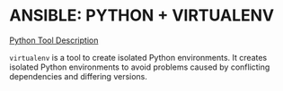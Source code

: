 # ANSIBLE: PYTHON + VIRTUALENV

[Python Tool Description](https://pypi.org/project/virtualenv/)


`virtualenv` is a tool to create isolated Python environments. It creates isolated Python environments to avoid problems caused by conflicting dependencies and differing versions.

























